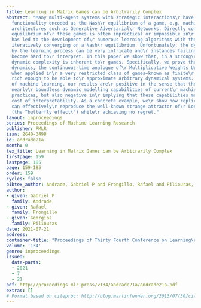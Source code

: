 ```yaml
---
title: Learning in Matrix Games can be Arbitrarily Complex
abstract: "Many multi-agent systems with strategic interactions\r have their desired
  functionality encoded as the Nash\r equilibrium of a game, e.g. machine learning\r
  architectures such as Generative Adversarial\r Networks. Directly computing a Nash
  equilibrium of\r these games is often impractical or impossible in\r practice, which
  has led to the development of\r numerous learning algorithms with the goal of\r
  iteratively converging on a Nash\r equilibrium. Unfortunately, the dynamics generated\r
  by the learning process can be very intricate and\r instances failing to converge
  become hard to\r interpret. In this paper we show that, in a strong\r sense, this
  dynamic complexity is inherent to\r games. Specifically, we prove that replicator\r
  dynamics, the continuous-time analogue of\r Multiplicative Weights Update, even
  when applied in\r a very restricted class of games–known as finite\r matrix games–is
  rich enough to be able to\r approximate arbitrary dynamical systems. In the\r context
  of machine learning, our results are\r positive in the sense that they show the
  nearly\r boundless dynamic modelling capabilities of current\r machine learning
  practices, but also negative in\r implying that these capabilities may come at the\r
  cost of interpretability. As a concrete example, we\r show how replicator dynamics
  can effectively\r reproduce the well-known strange attractor of\r Lonrenz dynamics
  (the “butterfly effect\") while\r achieving no regret."
layout: inproceedings
series: Proceedings of Machine Learning Research
publisher: PMLR
issn: 2640-3498
id: andrade21a
month: 0
tex_title: Learning in Matrix Games can be Arbitrarily Complex
firstpage: 159
lastpage: 185
page: 159-185
order: 159
cycles: false
bibtex_author: Andrade, Gabriel P and Frongillo, Rafael and Piliouras, Georgios
author:
- given: Gabriel P
  family: Andrade
- given: Rafael
  family: Frongillo
- given: Georgios
  family: Piliouras
date: 2021-07-21
address:
container-title: "Proceedings of Thirty Fourth Conference on Learning\r Theory"
volume: '134'
genre: inproceedings
issued:
  date-parts:
  - 2021
  - 7
  - 21
pdf: http://proceedings.mlr.press/v134/andrade21a/andrade21a.pdf
extras: []
# Format based on citeproc: http://blog.martinfenner.org/2013/07/30/citeproc-yaml-for-bibliographies/
---
```

